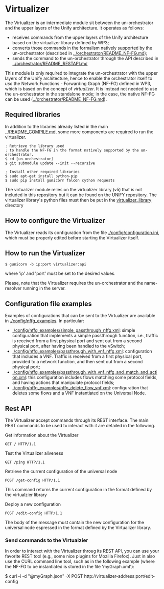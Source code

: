 # Virtualizer

The Virtualizer is an intermediate module sit between the un-orchestrator and the upper layers 
of the Unify architecture. It operates as follows:
  * receives commands from the upper layers of the Unify architecture based on the virtualizer 
    library defined by WP3;
  * converts those commands in the formalism natively supported by the un-orchestrator
    (described in [../orchestrator/README_NF-FG.md](../orchestrator/README_NF-FG.md));
  * sends the command to the un-orchestrator through the API described in [../orchestrator/README_RESTAPI.md](../orchestrator/README_RESTAPI.md)

This module is only required to integrate the un-orchestrator with the upper layers of the
Unify architecture, hence to enable the orchestrator itself to *use* the Network Functions - 
Forwarding Graph (NF-FG) defined in WP3, which is based on the concept of *virtualizer*.
It is instead not needed to use the un-orchestrator in the standalone mode; in the case, the native 
NF-FG can be used ([../orchestrator/README_NF-FG.md](../orchestrator/README_NF-FG.md)).


## Required libraries

In addition to the libraries already listed in the main [../README_COMPILE.md](../README_COMPILE.md),
some more components are required to run the virtualizer.

	; Retrieve the library used 
	; to handle the NF-FG in the format natively supported by the un-orchestrator.
	$ cd [un-orchestrator]
	$ git submodule update --init --recursive

	; Install other required libraries 
	$ sudo apt-get install python-pip
	$ sudo pip install gunicorn falcon cython requests

The virtualizer module relies on the virtualizer library (v5) that is not included in this repository but it can be found on the UNIFY repository. The virtualizer library's python files must then be put in the [virtualizer_library](virtualizer_library) directory
## How to configure the Virtualizer

The Virtualizer reads its configuration from the file [./config/configuration.ini](config/configuration.ini), 
which must be properly edited before starting the Virtualizer itself.

## How to run the Virtualizer

	$ gunicorn -b ip:port virtualizer:api

where 'ip' and 'port' must be set to the desired values.

Please, note that the Virtualizer requires the un-orchestrator and the 
name-resolver running in the server.

## Configuration file examples

Examples of configurations that can be sent to the Virtualizer are available in [./config/nffg_examples](nffg_examples).
In particular:
  * [./config/nffg_examples/simple_passthrough_nffg.xml](./config/nffg_examples/simple_passthrough_nffg.xml): 
    simple configuration that implements a simple passthrough function, i.e., traffic is 
    received from a first physical port and sent out from a second physical port, 
    after having been handled to the vSwitch;
  * [./config/nffg_examples/passthrough_with_vnf_nffg.xml](./config/nffg_examples/passthrough_with_vnf_nffg.xml): 
    configuration that includes a VNF. Traffic is received from a first physical 
    port, provided to a network function, and then sent out from a second physical 
    port;
  * [./config/nffg_examples/passthrough_with_vnf_nffg_and_match_and_action.xml](./config/passthrough_with_vnf_nffg_and_match_and_action.xml): 
    this configuration includes flows matching some protocol fields, and having 
    actions that manipulate protocol fields;
  * [./config/nffg_examples/nffg_delete_flow_vnf.xml](./config/nffg_examples/nffg_delete_flow_vnf.xml): 
    configuration that deletes some flows and a VNF instantiated on the Universal 
    Node.

## Rest API

The Virtualizer accept commands through its REST interface. The main REST commands 
to be used to interact with it are detailed in the following.

Get information about the Virtualizer

    GET / HTTP/1.1
    
Test the Virtualizer aliveness

    GET /ping HTTP/1.1

Retrieve the current configuration of the universal node

    POST /get-config HTTP/1.1

This command returns the current configuration in the format defined by the virtualzier library

Deploy a new configuration 

    POST /edit-config HTTP/1.1

The body of the message must contain the new configuration for the universal node 
espressed in the format defined by the Virtualizer library.

### Send commands to the Virtualzier
    
In order to interact with the Virtualizer throug its REST API, you can use your favorite REST tool (e.g., some nice 
plugins for Mozilla Firefox). Just in also use the CURL command line tool, such as in the following example 
(where the NF-FG to be instantiated is stored in the file 'myGraph.xml'):

$ curl -i -d "@myGraph.json" -X POST  http://virtualizer-address:port/edit-config
